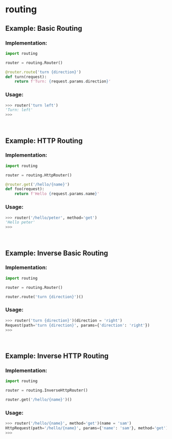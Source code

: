 # routing

## Example: Basic Routing

### Implementation:
```python
import routing

router = routing.Router()

@router.route('turn {direction}')
def turn(request):
    return f'Turn: {request.params.direction}'
```

### Usage:
```python
>>> router('turn left')
'Turn: left'
>>>
```

<br>

## Example: HTTP Routing

### Implementation:
```python
import routing

router = routing.HttpRouter()

@router.get('/hello/{name}')
def foo(request):
    return f'Hello {request.params.name}'
```

### Usage:
```python
>>> router('/hello/peter', method='get')
'Hello peter'
>>>
```

<br>

## Example: Inverse Basic Routing

### Implementation:
```python
import routing

router = routing.Router()

router.route('turn {direction}')()
```

### Usage:
```python
>>> router('turn {direction}')(direction = 'right')
Request(path='turn {direction}', params={'direction': 'right'})
>>>
```

<br>

## Example: Inverse HTTP Routing

### Implementation:
```python
import routing

router = routing.InverseHttpRouter()

router.get('/hello/{name}')()
```

### Usage:
```python
>>> router('/hello/{name}', method='get')(name = 'sam')
HttpRequest(path='/hello/{name}', params={'name': 'sam'}, method='get')
>>>
```
